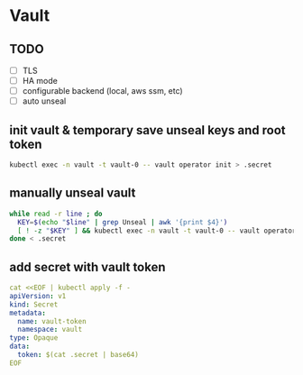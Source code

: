 # Vault

## TODO

- [ ] TLS
- [ ] HA mode
- [ ] configurable backend (local, aws ssm, etc)
- [ ] auto unseal

## init vault & temporary save unseal keys and root token

```bash
kubectl exec -n vault -t vault-0 -- vault operator init > .secret
```

## manually unseal vault

```bash
while read -r line ; do
  KEY=$(echo "$line" | grep Unseal | awk '{print $4}')
  [ ! -z "$KEY" ] && kubectl exec -n vault -t vault-0 -- vault operator unseal $KEY
done < .secret
```

## add secret with vault token

```yaml
cat <<EOF | kubectl apply -f -
apiVersion: v1
kind: Secret
metadata:
  name: vault-token
  namespace: vault
type: Opaque
data:
  token: $(cat .secret | base64)
EOF
```
